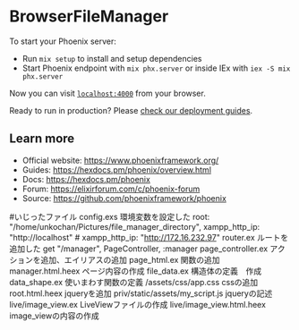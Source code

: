 # BrowserFileManager

To start your Phoenix server:

  * Run `mix setup` to install and setup dependencies
  * Start Phoenix endpoint with `mix phx.server` or inside IEx with `iex -S mix phx.server`

Now you can visit [`localhost:4000`](http://localhost:4000) from your browser.

Ready to run in production? Please [check our deployment guides](https://hexdocs.pm/phoenix/deployment.html).

## Learn more

  * Official website: https://www.phoenixframework.org/
  * Guides: https://hexdocs.pm/phoenix/overview.html
  * Docs: https://hexdocs.pm/phoenix
  * Forum: https://elixirforum.com/c/phoenix-forum
  * Source: https://github.com/phoenixframework/phoenix


#いじったファイル
config.exs
  環境変数を設定した
    root: "/home/unkochan/Pictures/file_manager_directory",
    xampp_http_ip: "http://localhost"
    # xampp_http_ip: "http://172.16.232.97"
router.ex
  ルートを追加した
    get "/manager", PageController, :manager
page_controller.ex
  アクションを追加、エイリアスの追加
page_html.ex
  関数の追加
manager.html.heex
  ページ内容の作成
file_data.ex
  構造体の定義　作成
data_shape.ex
  使いまわす関数の定義
/assets/css/app.css
  cssの追加
root.html.heex
  jqueryを追加
priv/static/assets/my_script.js
  jqueryの記述
live/image_view.ex
  LiveViewファイルの作成
live/image_view.html.heex
  image_viewの内容の作成
